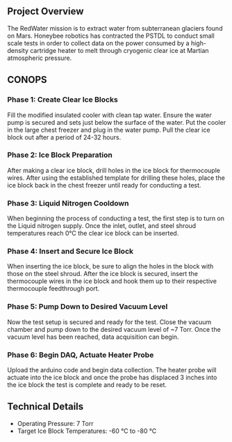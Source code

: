 ## Project Overview
The RedWater mission is to extract water from subterranean glaciers found on Mars. Honeybee robotics has contracted the PSTDL to conduct small scale tests in order to collect data on the power consumed by a high-density cartridge heater to melt through cryogenic clear ice at Martian atmospheric pressure.

## CONOPS
### Phase 1: Create Clear Ice Blocks
Fill the modified insulated cooler with clean tap water. Ensure the water pump is secured and sets just below the surface of the water. Put the cooler in the large chest freezer and plug in the water pump. Pull the clear ice block out after a period of 24-32 hours.

### Phase 2: Ice Block Preparation
After making a clear ice block, drill holes in the ice block for thermocouple wires. After using the established template for drilling these holes, place the ice block back in the chest freezer until ready for conducting a test.

### Phase 3: Liquid Nitrogen Cooldown
When beginning the process of conducting a test, the first step is to turn on the
Liquid nitrogen supply. Once the inlet, outlet, and steel shroud temperatures reach 0℃ the clear ice block can be inserted.

### Phase 4: Insert and Secure Ice Block
When inserting the ice block, be sure to align the holes in the block with those on the steel shroud. After the ice block is secured, insert the thermocouple wires in the ice block and hook them up to their respective thermocouple feedthrough port.

### Phase 5: Pump Down to Desired Vacuum Level
Now the test setup is secured and ready for the test. Close the vacuum chamber and pump down to the desired vacuum level of ~7  Torr. Once the vacuum level has been reached, data acquisition can begin.

### Phase 6: Begin DAQ, Actuate Heater Probe
Upload the arduino code and begin data collection. The heater probe will actuate into the ice block and once the probe has displaced 3 inches into the ice block the test is complete and ready to be reset.

## Technical Details
* Operating Pressure: 7 Torr
* Target Ice Block Temperatures: -60 ℃ to -80 ℃